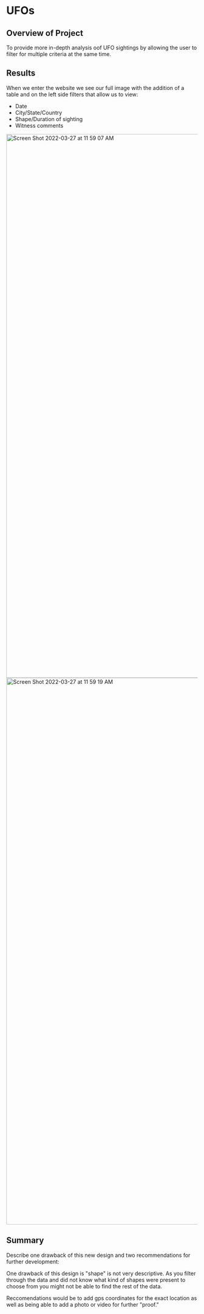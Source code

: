 # UFOs
## Overview of Project 
To provide more in-depth analysis oof UFO sightings by allowing the user to filter for multiple criteria at the same time.  

## Results

When we enter the website we see our full image with the addition of a table and on the left side filters that allow us to view:

* Date
* City/State/Country
* Shape/Duration of sighting
* Witness comments


<img width="1430" alt="Screen Shot 2022-03-27 at 11 59 07 AM" src="https://user-images.githubusercontent.com/95730183/160294362-1d81a1ec-b397-4bcf-a038-3f10e80d99c7.png">

<img width="1438" alt="Screen Shot 2022-03-27 at 11 59 19 AM" src="https://user-images.githubusercontent.com/95730183/160294375-daaff6eb-1610-4d14-af7e-bf4dc4d8e28c.png">

## Summary

Describe one drawback of this new design and two recommendations for further development:

One drawback of this design is "shape" is not very descriptive.  As you filter through the data and did not know what kind of shapes were present to choose from you might not be able to find the rest of the data.

Reccomendations would be to add gps coordinates for the exact location as well as being able to add a photo or video for further "proof."
